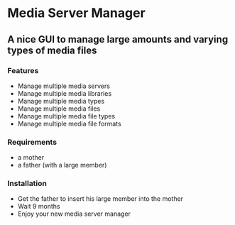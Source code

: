 # Media Server Manager
## A nice GUI to manage large amounts and varying types of media files

### Features
* Manage multiple media servers
* Manage multiple media libraries
* Manage multiple media types
* Manage multiple media files
* Manage multiple media file types
* Manage multiple media file formats

### Requirements
* a mother
* a father (with a large member)


### Installation 
* Get the father to insert his large member into the mother
* Wait 9 months
* Enjoy your new media server manager
